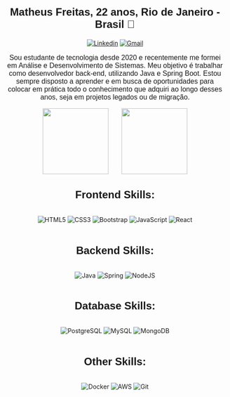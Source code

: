 <div align=center>
  <h2 style="font-weight: 700; font-size: 24px; font-family: Verdana, sans-serif">
    Matheus Freitas, 22 anos, Rio de Janeiro - Brasil 👋
  </h2>

  [![Linkedin](https://img.shields.io/badge/LinkedIn-21262d?style=for-the-badge&logo=linkedin&logoColor=white)](https://www.linkedin.com/in/matheus-freitas-0b27a8217/)
  [![Gmail](https://img.shields.io/badge/Gmail-21262d?style=for-the-badge&logo=gmail&logoColor=white)](https://mail.google.com/mail/u/0/#inbox?compose=new)

<p style="font-weight: 400; font-size: 16px; font-family: Verdana, sans-serif;">
  Sou estudante de tecnologia desde 2020 e recentemente me formei em Análise e Desenvolvimento de Sistemas. Meu objetivo é trabalhar como desenvolvedor back-end, utilizando Java e Spring Boot. Estou sempre disposto a aprender e em busca de oportunidades para colocar em prática todo o conhecimento que adquiri ao longo desses anos, seja em projetos legados ou de migração.
</p>

<div style="display: flex; flex-direction: row; justify-content:center; width: 100%;">
  <a href="https://github.com/anuraghazra/github-readme-stats">
    <img height="150" align="center" src="https://github-readme-stats.vercel.app/api/top-langs/?username=freitas022&layout=compact&theme=dark" />
  </a>
  <a href="https://github.com/anuraghazra/convoychat" style="padding-left: 30px;">
    <img height="150" align="center" src="https://github-readme-stats.vercel.app/api?username=freitas022&show_icons=true&theme=dark" />
  </a>
</div>
<div style="display: flex; flex-direction: column; width: 100%;">
  <h2 style="font-weight: 700; font-size: 24px; font-family: Verdana, sans-serif">
    Frontend Skills:
  </h2>

  ![HTML5](https://img.shields.io/badge/HTML5-21262d?style=for-the-badge&logo=html5&logoColor=white)
  ![CSS3](https://img.shields.io/badge/CSS3-21262d?style=for-the-badge&logo=css3&logoColor=white)
  ![Bootstrap](https://img.shields.io/badge/Bootstrap-21262d?style=for-the-badge&logo=bootstrap&logoColor=white)
  ![JavaScript](https://img.shields.io/badge/JavaScript-21262d?style=for-the-badge&logo=javascript&logoColor=white)
  ![React](https://img.shields.io/badge/React-21262d?style=for-the-badge&logo=react&logoColor=white)

  <h2 style="font-weight: 700; font-size: 24px; font-family: Verdana, sans-serif">
    Backend Skills:
  </h2>

  ![Java](https://img.shields.io/badge/java-21262d.svg?style=for-the-badge&logo=openjdk&logoColor=white)
  ![Spring](https://img.shields.io/badge/Spring-21262d?style=for-the-badge&logo=spring&logoColor=white)
  ![NodeJS](https://img.shields.io/badge/node.js-21262d?style=for-the-badge&logo=node.js&logoColor=white)

  <h2 style="font-weight: 700; font-size: 24px; font-family: Verdana, sans-serif">
    Database Skills:
  </h2>

  ![PostgreSQL](https://img.shields.io/badge/PostgreSQL-21262d?style=for-the-badge&logo=postgresql&logoColor=white)
  ![MySQL](https://img.shields.io/badge/mysql-21262d?style=for-the-badge&logo=mysql&logoColor=white)
  ![MongoDB](https://img.shields.io/badge/MongoDB-21262d?style=for-the-badge&logo=mongodb&logoColor=white)

  <h2 style="font-weight: 700; font-size: 24px; font-family: Verdana, sans-serif">
    Other Skills:
  </h2>

  ![Docker](https://img.shields.io/badge/docker-21262d.svg?style=for-the-badge&logo=docker&logoColor=white)
  ![AWS](https://img.shields.io/badge/AWS-21262d.svg?style=for-the-badge&logo=amazon-aws&logoColor=white)
  ![Git](https://img.shields.io/badge/git-21262d.svg?style=for-the-badge&logo=git&logoColor=white)

</div>
</div>

